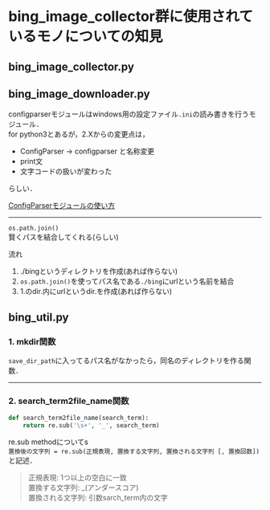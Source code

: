 # bing_image_collector群に使用されているモノについての知見

## bing_image_collector.py



## bing_image_downloader.py

configparserモジュールはwindows用の設定ファイル`.ini`の読み書きを行うモジュール．  
for python3とあるが，2.Xからの変更点は，

* ConfigParser → configparser と名称変更
* print文
* 文字コードの扱いが変わった

らしい．

[ConfigParserモジュールの使い方](https://qiita.com/suto3/items/db6f05f943cc2ea2ef59)

---

`os.path.join()`  
賢くパスを結合してくれる(らしい)

流れ

1. ./bingというディレクトリを作成(あれば作らない)
2. `os.path.join()`を使ってパス名である`./bing`にurlという名前を結合
3. 1.のdir.内にurlというdir.を作成(あれば作らない)

## bing_util.py

### 1. mkdir関数

`save_dir_path`に入ってるパス名がなかったら，同名のディレクトリを作る関数．

---

### 2. search_term2file_name関数

```python
def search_term2file_name(search_term):
    return re.sub('\s+', '_', search_term)
```

re.sub methodについてs  
`置換後の文字列 = re.sub(正規表現, 置換する文字列, 置換される文字列 [, 置換回数])`と記述．

> 正規表現: 1つ以上の空白に一致  
置換する文字列: _(アンダースコア)  
置換される文字列: 引数sarch_term内の文字